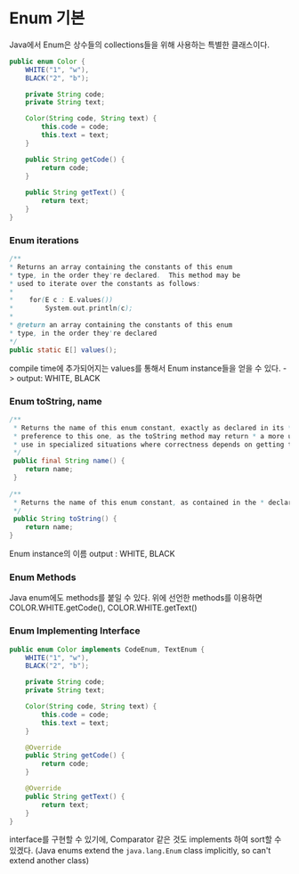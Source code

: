 # Enum 기본
Java에서 Enum은 상수들의 collections들을 위해 사용하는 특별한 클래스이다.

```java
public enum Color {
    WHITE("1", "w"),
    BLACK("2", "b");

    private String code;
    private String text;

    Color(String code, String text) {
        this.code = code;
        this.text = text;
    }

    public String getCode() {
        return code;
    }
    
    public String getText() {
        return text;
    }
}

```

### Enum iterations
```java
/**
* Returns an array containing the constants of this enum 
* type, in the order they're declared.  This method may be
* used to iterate over the constants as follows:
*
*    for(E c : E.values())
*        System.out.println(c);
*
* @return an array containing the constants of this enum 
* type, in the order they're declared
*/
public static E[] values();
```
compile time에 추가되어지는 values를 통해서 Enum instance들을 얻을 수 있다.
-> output: WHITE, BLACK

### Enum toString, name
```java
/**  
 * Returns the name of this enum constant, exactly as declared in its * enum declaration. * * <b>Most programmers should use the {@link #toString} method in  
 * preference to this one, as the toString method may return * a more user-friendly name.</b> This method is designed primarily for  
 * use in specialized situations where correctness depends on getting the * exact name, which will not vary from release to release. * * @return the name of this enum constant  
 */
 public final String name() {  
    return name;  
 }
 
/**  
 * Returns the name of this enum constant, as contained in the * declaration.  This method may be overridden, though it typically * isn't necessary or desirable.  An enum type should override this * method when a more "programmer-friendly" string form exists. * * @return the name of this enum constant  
 */
 public String toString() {  
    return name;  
}
```
Enum instance의 이름
output : WHITE, BLACK 

### Enum Methods
Java enum에도 methods를 붙일 수 있다. 위에 선언한 methods를 이용하면 COLOR.WHITE.getCode(), COLOR.WHITE.getText()

### Enum Implementing Interface
```java
public enum Color implements CodeEnum, TextEnum {
    WHITE("1", "w"),
    BLACK("2", "b");

    private String code;
    private String text;

    Color(String code, String text) {
        this.code = code;
        this.text = text;
    }

    @Override
    public String getCode() {
        return code;
    }

    @Override
    public String getText() {
        return text;
    }
}

```
interface를 구현할 수 있기에, Comparator 같은 것도 implements 하여 sort할 수 있겠다. (Java enums extend the `java.lang.Enum` class implicitly, so can't extend another class)
